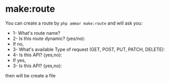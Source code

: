 # make:route

You can create a route by `php ammar make:route` and will ask you:

* 1- What's route name?
* 2- Is this route dynamic? (yes/no):
* If no,
* 3- What's available Type of request (GET, POST, PUT, PATCH, DELETE):
* 4- Is this API? (yes,no):
* If yes,
* 3- Is this API? (yes,no):

then will be create a file

